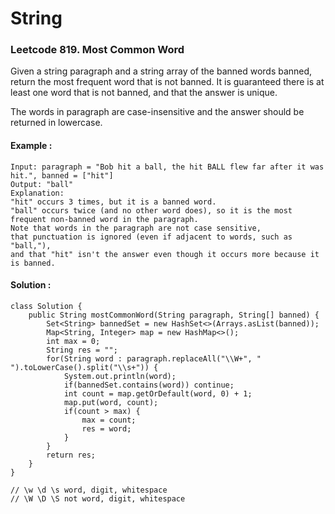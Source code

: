 # String

### Leetcode 819. Most Common Word

Given a string paragraph and a string array of the banned words banned, return the most frequent word that is not banned. It is guaranteed there is at least one word that is not banned, and that the answer is unique.

The words in paragraph are case-insensitive and the answer should be returned in lowercase.

#### Example :
```
Input: paragraph = "Bob hit a ball, the hit BALL flew far after it was hit.", banned = ["hit"]
Output: "ball"
Explanation: 
"hit" occurs 3 times, but it is a banned word.
"ball" occurs twice (and no other word does), so it is the most frequent non-banned word in the paragraph. 
Note that words in the paragraph are not case sensitive,
that punctuation is ignored (even if adjacent to words, such as "ball,"), 
and that "hit" isn't the answer even though it occurs more because it is banned.
```

#### Solution :
```
class Solution {
    public String mostCommonWord(String paragraph, String[] banned) {
        Set<String> bannedSet = new HashSet<>(Arrays.asList(banned));
        Map<String, Integer> map = new HashMap<>();
        int max = 0;
        String res = "";
        for(String word : paragraph.replaceAll("\\W+", " ").toLowerCase().split("\\s+")) {
            System.out.println(word);
            if(bannedSet.contains(word)) continue;
            int count = map.getOrDefault(word, 0) + 1;
            map.put(word, count);
            if(count > max) {
                max = count;
                res = word;
            }
        }
        return res;
    }
}

// \w \d \s	word, digit, whitespace
// \W \D \S	not word, digit, whitespace

```
